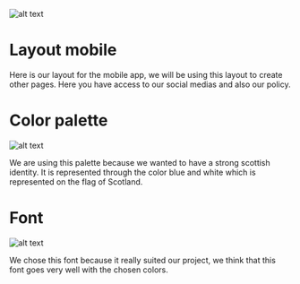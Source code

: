 ![alt text](https://github.com/ErdalKARAER/airneis/blob/figma_sketches/docs/figma_sketches/sketches/layout_mobile.png?raw=true)

# Layout mobile

Here is our layout for the mobile app, we will be using this layout to create other pages. Here you have access to our social medias and also our policy.

# Color palette

![alt text](https://github.com/ErdalKARAER/airneis/blob/figma_sketches/docs/figma_sketches/sketches/color_palette.png?raw=true)

We are using this palette because we wanted to have a strong scottish identity. It is represented through the color blue and white which is represented on the flag of Scotland.

# Font

![alt text](https://github.com/ErdalKARAER/airneis/blob/figma_sketches/docs/figma_sketches/sketches/montserrat_font.png?raw=true)

We chose this font because it really suited our project, we think that this font goes very well with the chosen colors.
